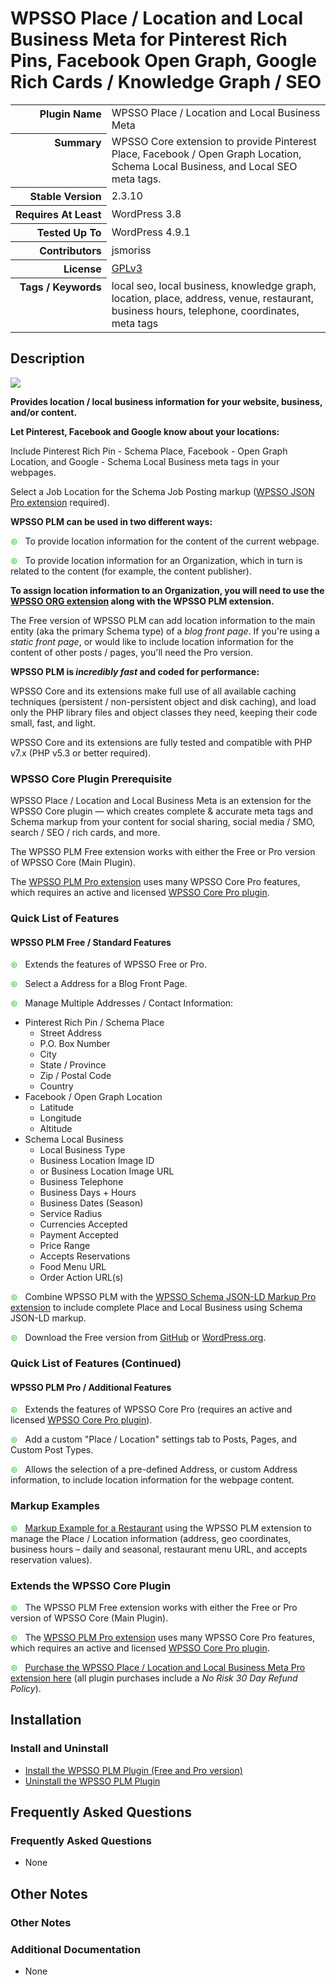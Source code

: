 <h1>WPSSO Place / Location and Local Business Meta for Pinterest Rich Pins, Facebook Open Graph, Google Rich Cards / Knowledge Graph / SEO</h1>

<table>
<tr><th align="right" valign="top" nowrap>Plugin Name</th><td>WPSSO Place / Location and Local Business Meta</td></tr>
<tr><th align="right" valign="top" nowrap>Summary</th><td>WPSSO Core extension to provide Pinterest Place, Facebook / Open Graph Location, Schema Local Business, and Local SEO meta tags.</td></tr>
<tr><th align="right" valign="top" nowrap>Stable Version</th><td>2.3.10</td></tr>
<tr><th align="right" valign="top" nowrap>Requires At Least</th><td>WordPress 3.8</td></tr>
<tr><th align="right" valign="top" nowrap>Tested Up To</th><td>WordPress 4.9.1</td></tr>
<tr><th align="right" valign="top" nowrap>Contributors</th><td>jsmoriss</td></tr>
<tr><th align="right" valign="top" nowrap>License</th><td><a href="https://www.gnu.org/licenses/gpl.txt">GPLv3</a></td></tr>
<tr><th align="right" valign="top" nowrap>Tags / Keywords</th><td>local seo, local business, knowledge graph, location, place, address, venue, restaurant, business hours, telephone, coordinates, meta tags</td></tr>
</table>

<h2>Description</h2>

<p><img class="readme-icon" src="https://surniaulula.github.io/wpsso-plm/assets/icon-256x256.png"></p>

<p><strong>Provides location / local business information for your website, business, and/or content.</strong></p>

<p><strong>Let Pinterest, Facebook and Google know about your locations:</strong></p>

<p>Include Pinterest Rich Pin - Schema Place, Facebook - Open Graph Location, and Google - Schema Local Business meta tags in your webpages.</p>

<p>Select a Job Location for the Schema Job Posting markup (<a href="https://wpsso.com/extend/plugins/wpsso-schema-json-ld/">WPSSO JSON Pro extension</a> required).</p>

<p><strong>WPSSO PLM can be used in two different ways:</strong></p>

<p><span style="color:#33cc33">&#x0229b;</span> &nbsp; To provide location information for the content of the current webpage.</p>

<p><span style="color:#33cc33">&#x0229b;</span> &nbsp; To provide location information for an Organization, which in turn is related to the content (for example, the content publisher).</p>

<p><strong>To assign location information to an Organization, you will need to use the <a href="https://wordpress.org/plugins/wpsso-organization/">WPSSO ORG extension</a> along with the WPSSO PLM extension.</strong></p>

<p>The Free version of WPSSO PLM can add location information to the main entity (aka the primary Schema type) of a <em>blog front page</em>. If you're using a <em>static front page</em>, or would like to include location information for the content of other posts / pages, you'll need the Pro version.</p>

<p><strong>WPSSO PLM is <em>incredibly fast</em> and coded for performance:</strong></p>

<p>WPSSO Core and its extensions make full use of all available caching techniques (persistent / non-persistent object and disk caching), and load only the PHP library files and object classes they need, keeping their code small, fast, and light.</p>

<p>WPSSO Core and its extensions are fully tested and compatible with PHP v7.x (PHP v5.3 or better required).</p>

<h3>WPSSO Core Plugin Prerequisite</h3>

<p>WPSSO Place / Location and Local Business Meta is an extension for the WPSSO Core plugin &mdash; which creates complete &amp; accurate meta tags and Schema markup from your content for social sharing, social media / SMO, search / SEO / rich cards, and more.</p>

<p>The WPSSO PLM Free extension works with either the Free or Pro version of WPSSO Core (Main Plugin).</p>

<p>The <a href="https://wpsso.com/extend/plugins/wpsso-plm/?utm_source=wpssoplm-readme-prereq">WPSSO PLM Pro extension</a> uses many WPSSO Core Pro features, which requires an active and licensed <a href="https://wpsso.com/?utm_source=wpssoplm-readme-prereq">WPSSO Core Pro plugin</a>.</p>

<h3>Quick List of Features</h3>

<h4>WPSSO PLM Free / Standard Features</h4>

<p><span style="color:#33cc33">&#x0229b;</span> &nbsp; Extends the features of WPSSO Free or Pro.</p>

<p><span style="color:#33cc33">&#x0229b;</span> &nbsp; Select a Address for a Blog Front Page.</p>

<p><span style="color:#33cc33">&#x0229b;</span> &nbsp; Manage Multiple Addresses / Contact Information:</p>

<ul>
<li>Pinterest Rich Pin / Schema Place

<ul>
<li>Street Address</li>
<li>P.O. Box Number</li>
<li>City</li>
<li>State / Province</li>
<li>Zip / Postal Code</li>
<li>Country</li>
</ul></li>
<li>Facebook / Open Graph Location

<ul>
<li>Latitude</li>
<li>Longitude</li>
<li>Altitude</li>
</ul></li>
<li>Schema Local Business

<ul>
<li>Local Business Type</li>
<li>Business Location Image ID</li>
<li>or Business Location Image URL</li>
<li>Business Telephone</li>
<li>Business Days + Hours</li>
<li>Business Dates (Season)</li>
<li>Service Radius</li>
<li>Currencies Accepted</li>
<li>Payment Accepted</li>
<li>Price Range</li>
<li>Accepts Reservations</li>
<li>Food Menu URL</li>
<li>Order Action URL(s)</li>
</ul></li>
</ul>

<p><span style="color:#33cc33">&#x0229b;</span> &nbsp; Combine WPSSO PLM with the <a href="https://wpsso.com/extend/plugins/wpsso-json/">WPSSO Schema JSON-LD Markup Pro extension</a> to include complete Place and Local Business using Schema JSON-LD markup.</p>

<p><span style="color:#33cc33">&#x0229b;</span> &nbsp; Download the Free version from <a href="https://surniaulula.github.io/wpsso-plm/">GitHub</a> or <a href="https://wordpress.org/plugins/wpsso-plm/">WordPress.org</a>.</p>

<h3>Quick List of Features (Continued)</h3>

<h4>WPSSO PLM Pro / Additional Features</h4>

<p><span style="color:#33cc33">&#x0229b;</span> &nbsp; Extends the features of WPSSO Core Pro (requires an active and licensed <a href="https://wpsso.com/">WPSSO Core Pro plugin</a>).</p>

<p><span style="color:#33cc33">&#x0229b;</span> &nbsp; Add a custom "Place / Location" settings tab to Posts, Pages, and Custom Post Types.</p>

<p><span style="color:#33cc33">&#x0229b;</span> &nbsp; Allows the selection of a pre-defined Address, or custom Address information, to include location information for the webpage content.</p>

<h3>Markup Examples</h3>

<p><span style="color:#33cc33">&#x0229b;</span> &nbsp; <a href="http://wpsso.com/docs/plugins/wpsso-schema-json-ld/notes/markup-examples/markup-example-for-a-restaurant/">Markup Example for a Restaurant</a> using the WPSSO PLM extension to manage the Place / Location information (address, geo coordinates, business hours – daily and seasonal, restaurant menu URL, and accepts reservation values).</p>

<h3>Extends the WPSSO Core Plugin</h3>

<p><span style="color:#33cc33">&#x0229b;</span> &nbsp; The WPSSO PLM Free extension works with either the Free or Pro version of WPSSO Core (Main Plugin).</p>

<p><span style="color:#33cc33">&#x0229b;</span> &nbsp; The <a href="https://wpsso.com/extend/plugins/wpsso-plm/?utm_source=wpssoplm-readme-extends">WPSSO PLM Pro extension</a> uses many WPSSO Core Pro features, which requires an active and licensed <a href="https://wpsso.com/?utm_source=wpssoplm-readme-extends">WPSSO Core Pro plugin</a>.</p>

<p><span style="color:#33cc33">&#x0229b;</span> &nbsp; <a href="https://wpsso.com/extend/plugins/wpsso-plm/?utm_source=wpssoplm-readme-purchase">Purchase the WPSSO Place / Location and Local Business Meta Pro extension here</a> (all plugin purchases include a <em>No Risk 30 Day Refund Policy</em>).</p>


<h2>Installation</h2>

<h3>Install and Uninstall</h3>

<ul>
<li><a href="https://wpsso.com/docs/plugins/wpsso-plm/installation/install-the-plugin/">Install the WPSSO PLM Plugin (Free and Pro version)</a></li>
<li><a href="https://wpsso.com/docs/plugins/wpsso-plm/installation/uninstall-the-plugin/">Uninstall the WPSSO PLM Plugin</a></li>
</ul>


<h2>Frequently Asked Questions</h2>

<h3>Frequently Asked Questions</h3>

<ul>
<li>None</li>
</ul>


<h2>Other Notes</h2>

<h3>Other Notes</h3>
<h3>Additional Documentation</h3>

<ul>
<li>None</li>
</ul>

